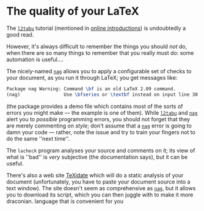 # The quality of your LaTeX

The [`l2tabu`](http://ctan.org/pkg/l2tabu) tutorial (mentioned in 
[online introductions](./FAQ-man-latex.html)) is undoubtedly a
good read.

However, it's always difficult to remember the things you should
_not_ do, when there are so many things to remember that you
really must do: some automation is useful&hellip;.

The nicely-named [`nag`](http://ctan.org/pkg/nag) allows you to apply a configurable set
of checks to your document, as you run it through LaTeX; you get
messages like:
```latex
Package nag Warning: Command \bf is an old LaTeX 2.09 command. 
(nag)                Use \bfseries or \textbf instead on input line 30.
```
  (the package provides a demo file which contains most of the sorts
  of errors you might make&nbsp;&mdash; the example is one of them).
While [`l2tabu`](http://ctan.org/pkg/l2tabu) and [`nag`](http://ctan.org/pkg/nag) alert you to _possible_
programming errors, you should not forget that they are merely
commenting on _style_; don't assume that a [`nag`](http://ctan.org/pkg/nag) error is
going to damn your code&nbsp;&mdash; rather, note the issue and try to train
your fingers not to do the same ''next time''.

The `lacheck` program analyses your source and comments on
it; its view of what is ''bad'' is _very_ subjective (the
documentation says), but it can be useful.

There's also a web site
[TeXidate](http://www.kohm.name/markus/texidate.html)
which will do a static analysis of your document (unfortunately, you
have to paste your document source into a text window).  The site
doesn't seem as comprehensive as [`nag`](http://ctan.org/pkg/nag), but it allows you to
download its script, which you can then juggle with to make it more
draconian.
  language that is convenient for you

